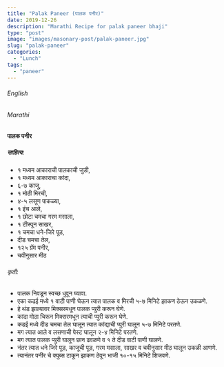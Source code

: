 ```yaml
---
title: "Palak Paneer (पालक पनीर)"
date: 2019-12-26
description: "Marathi Recipe for palak paneer bhaji"
type: "post"
image: "images/masonary-post/palak-paneer.jpg"
slug: "palak-paneer"
categories: 
  - "Lunch"
tags:
  - "paneer"
---
```


###### English








###### Marathi




#### पालक पनीर 



##### साहित्य:


- १ मध्यम आकाराची पालकाची जुडी,
- १ मध्यम आकाराचा कांदा,
- ६-७ काजू,
- १ मोठी मिरची,
- ४-५ लसूण पाकळ्या,
- १ इंच आले,
- १ छोटा चमचा गरम मसाला,
- १ टीस्पून साखर,
- १ चमचा धने-जिरे पूड,
- दीड चमचा तेल,
- १२५ ग्रॅम पनीर,
- चवीनुसार मीठ 



###### कृती:


- पालक निवडून स्वच्छ धुवून घ्यावा.
- एका कढई मध्ये १ वाटी पाणी घेऊन त्यात पालक व मिरची ५-७ मिनिटे झाकण ठेऊन उकळणे.
- हे थंड झाल्यावर मिक्सरमधून पालक प्युरी करून घेणे.
- कांदा मोठा चिरून मिक्सरमधून त्याची प्युरी करून घेणे.
- कढई मध्ये दीड चमचा तेल घालून त्यात कांद्याची प्युरी घालून ५-७ मिनिटे परतणे.
- मग त्यात आले व लसणाची पेस्ट घालून २-४ मिनिटे परतणे.
- मग त्यात पालक प्युरी घालून छान ढवळणे व १ ते दीड वाटी पाणी घालणे.
- नंतर त्यात धने जिरे पूड, काजूची पूड, गरम मसाला, साखर व चवीनुसार मीठ घालून उकळी आणणे.
- त्यानंतर पनीर चे क्युब्स टाकून झाकण ठेवून भाजी १०-१५ मिनिटे शिजवणे.
